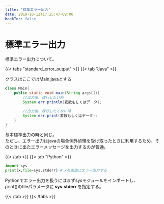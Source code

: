 ```yaml
---
title: "標準エラー出力"
date: 2019-10-12T17:25:47+09:00
bookToc: false
---
```


# 標準エラー出力

標準エラー出力について。


{{< tabs "standard_error_output" >}}
{{< tab "Java" >}}

クラスはここではMain.javaとする

```java
class Main{
    public static void main(String args[]){
        //出力後、改行したい時
        System.err.println(変数もしくはデータ);

        //出力後、改行したくない時
        System.err.print(変数もしくはデータ);
    }
}
```

基本標準出力の時と同じ。<br>
ただし、エラー出力はjavaの場合例外処理を受け取ったときに利用するため、そのときに出たエラーメッセージを出力するのが普通。

{{< /tab >}}
{{< tab "Python" >}}

```python
import sys
print(x,file=sys.stderr) # xを画面にエラー出力する
```

Pythonでエラー出力を扱うにはまずsysモジュールをインポートし、<br>
print()のfileパラメータに **sys.stderr** を指定する。

{{< /tab >}}
{{< /tabs >}}
